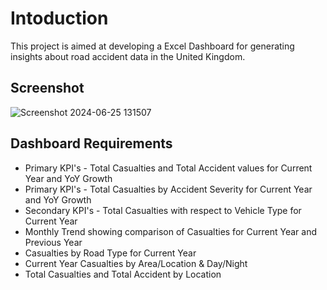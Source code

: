 
# Intoduction

This project is aimed at developing a Excel Dashboard for generating insights about road accident data in the United Kingdom.


## Screenshot

![Screenshot 2024-06-25 131507](https://github.com/Arpithaven/Road-Accident-Analysis-Excel-Project/assets/153346168/3ad31637-6693-43c0-80a6-d6e823ac5c49)
## Dashboard Requirements

-  Primary KPI's - Total Casualties and Total Accident values for Current Year and YoY Growth
- Primary KPI's - Total Casualties by Accident Severity for Current Year and YoY Growth
- Secondary KPI's - Total Casualties with respect to Vehicle Type for Current Year
- Monthly Trend showing comparison of Casualties for Current Year and Previous Year
- Casualties by Road Type for Current Year
- Current Year Casualties by Area/Location & Day/Night
- Total Casualties and Total Accident by Location

